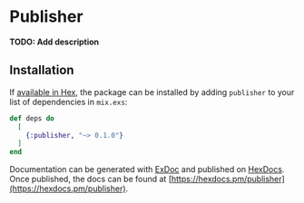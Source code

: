 # Publisher

**TODO: Add description**

## Installation

If [available in Hex](https://hex.pm/docs/publish), the package can be installed
by adding `publisher` to your list of dependencies in `mix.exs`:

```elixir
def deps do
  [
    {:publisher, "~> 0.1.0"}
  ]
end
```

Documentation can be generated with [ExDoc](https://github.com/elixir-lang/ex_doc)
and published on [HexDocs](https://hexdocs.pm). Once published, the docs can
be found at [https://hexdocs.pm/publisher](https://hexdocs.pm/publisher).

